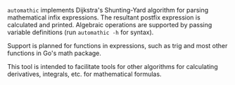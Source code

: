 `automathic` implements Dijkstra's Shunting-Yard algorithm for parsing
mathematical infix expressions. The resultant postfix expression is
calculated and printed. Algebraic operations are supported by passing
variable definitions (run `automathic -h` for syntax).

Support is planned for functions in expressions, such as trig and most
other functions in Go's math package.

This tool is intended to facilitate tools for other algorithms for
calculating derivatives, integrals, etc. for mathematical formulas.
